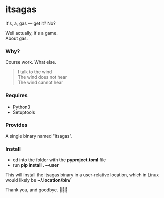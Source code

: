 # itsagas
It's, a, gas — get it? No?

Well actually, it's a game.  
About gas.

### Why?
Course work. What else.

>I talk to the wind  
>The wind does not hear  
>The wind cannot hear

### Requires
* Python3
* Setuptools

### Provides
A single binary named "itsagas".

### Install
- cd into the folder with the **pyproject.toml** file
- run **pip install . --user**

This will install the itsagas binary in a user-relative location, which in Linux would likely be **~/.location/bin/**

Thank you, and goodbye. 🎩👋🏼
